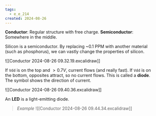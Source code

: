 ```yaml
---
tags:
  - e_e_214
created: 2024-08-26
---
```


**Conductor**: Regular structure with free charge.
**Semiconductor**: Somewhere in the middle.

Silicon is a semiconductor. By replacing ~0.1 PPM with another material (such as phosphorus), we can vastly change the properties of silicon.

![[Conductor 2024-08-26 09.32.19.excalidraw]]

If `Vdd` is on the top and $> 0.7V$, current flows (and really fast).
If `Vdd` is on the bottom, opposites attract, so no current flows.
This is called a **diode**. The symbol shows the direction of current.

![[Conductor 2024-08-26 09.40.36.excalidraw]]

An **LED** is a light-emitting diode.

> *Example*
> ![[Conductor 2024-08-26 09.44.34.excalidraw]]